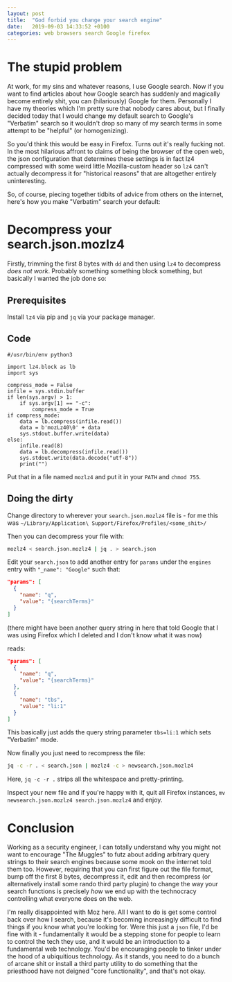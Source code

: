 ```yaml
---
layout: post
title:  "God forbid you change your search engine"
date:   2019-09-03 14:33:52 +0100
categories: web browsers search Google firefox
---
```

# The stupid problem
At work, for my sins and whatever reasons, I use Google search. Now if you want to find articles about how Google search has suddenly and magically become entirely shit, you can (hilariously) Google for them. Personally I have my theories which I'm pretty sure that nobody cares about, but I finally decided today that I would change my default search to Google's "Verbatim" search so it wouldn't drop so many of my search terms in some attempt to be "helpful" (or homogenizing).

So you'd think this would be easy in Firefox. Turns out it's really fucking not. In the most hilarious affront to claims of being the browser of the open web, the json configuration that determines these settings is in fact lz4 compressed with some weird little Mozilla-custom header so `lz4` can't actually decompress it for "historical reasons" that are altogether entirely uninteresting.

So, of course, piecing together tidbits of advice from others on the internet, here's how you make "Verbatim" search your default:

# Decompress your search.json.mozlz4
Firstly, trimming the first 8 bytes with `dd` and then using `lz4` to decompress *does not work*. Probably something something block something, but basically I wanted the job done so:

## Prerequisites
Install `lz4` via pip and `jq` via your package manager.

## Code
```python3
#/usr/bin/env python3

import lz4.block as lb
import sys

compress_mode = False
infile = sys.stdin.buffer
if len(sys.argv) > 1:
    if sys.argv[1] == "-c":
        compress_mode = True
if compress_mode:
    data = lb.compress(infile.read())
    data = b'mozLz40\0' + data
    sys.stdout.buffer.write(data)
else:
    infile.read(8)
    data = lb.decompress(infile.read())
    sys.stdout.write(data.decode("utf-8"))
    print("")
```

Put that in a file named `mozlz4` and put it in your `PATH` and `chmod 755`.

## Doing the dirty
Change directory to wherever your `search.json.mozlz4` file is - for me this was `~/Library/Application\ Support/Firefox/Profiles/<some_shit>/`

Then you can decompress your file with:

```bash
mozlz4 < search.json.mozlz4 | jq . > search.json
```

Edit your `search.json` to add another entry for `params` under the `engines` entry with `"_name": "Google"` such that:

```json
"params": [
  {
    "name": "q",
    "value": "{searchTerms}"
  }
]
```
(there might have been another query string in here that told Google that I was using Firefox which I deleted and I don't know what it was now)

reads:
```json
"params": [
  {
    "name": "q",
    "value": "{searchTerms}"
  },
  {
    "name": "tbs",
    "value": "li:1"
  }
]
```

This basically just adds the query string parameter `tbs=li:1` which sets "Verbatim" mode.

Now finally you just need to recompress the file:

```bash
jq -c -r . < search.json | mozlz4 -c > newsearch.json.mozlz4
```

Here, `jq -c -r .` strips all the whitespace and pretty-printing.

Inspect your new file and if you're happy with it, quit all Firefox instances, `mv newsearch.json.mozlz4 search.json.mozlz4` and enjoy.

# Conclusion
Working as a security engineer, I can totally understand why you might not want to encourage "The Muggles" to futz about adding arbitrary query strings to their search engines because some mook on the internet told them too. However, requiring that you can first figure out the file format, bump off the first 8 bytes, decompress it, edit and then recompress (or alternatively install some rando third party plugin) to change the way your search functions is precisely *how* we end up with the technocracy controlling what everyone does on the web.

I'm really disappointed with Moz here. All I want to do is get some control back over how I search, because it's becoming increasingly difficult to find things if you know what you're looking for. Were this just a `json` file, I'd be fine with it - fundamentally it would be a stepping stone for people to learn to control the tech they use, and it would be an introduction to a fundamental web technology. You'd be encouraging people to tinker under the hood of a ubiquitious technology. As it stands, you need to do a bunch of arcane shit or install a third party utility to do something that the priesthood have not deigned "core functionality", and that's not okay.
